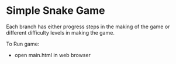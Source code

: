 # Simple Snake Game

Each branch has either progress steps in the making of the game or different difficulty levels in making the game.

To Run game:

- open main.html in web browser